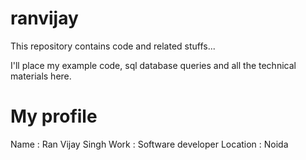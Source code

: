 # ranvijay
This repository contains code and related stuffs...

I'll place my example code, sql database queries and all the technical materials here.

# My profile
Name : Ran Vijay Singh
Work : Software developer
Location : Noida